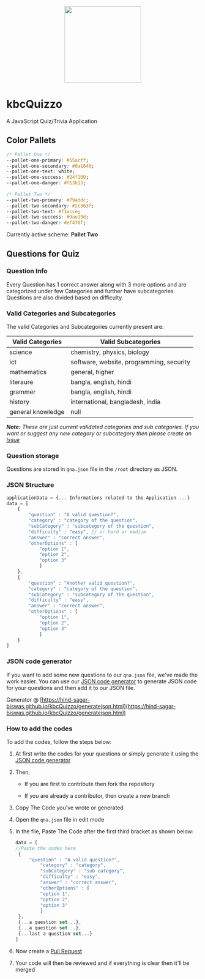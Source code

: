 <p align="center">
  <img width="200" src="images/Quizzo.png">
</p>

# kbcQuizzo

A JavaScript Quiz/Trivia Application

## Color Pallets

```css
/* Pallet One */
--pallet-one-primary: #55acff;
--pallet-one-secondary: #0a1640;
--pallet-one-text: white;
--pallet-one-success: #24f100;
--pallet-one-danger: #f13b13;
	
/* Pallet Two */
--pallet-two-primary: #79addc;
--pallet-two-secondary: #2c363f;
--pallet-two-text: #f1ecce;
--pallet-two-success: #9ae19d;
--pallet-two-danger: #ef476f;
```

Currently active scheme: **Pallet Two**

## Questions for Quiz

### Question Info

Every Question has 1 correct answer along with 3 more options and are categorized under few Categories and further have subcategories. Questions are also divided based on difficulty.

### Valid Categories and Subcategories

The valid Categories and Subcategories currently present are:

Valid Categories |Valid Subcategories
| ---------- | ------------- |
science | chemistry, physics, biology
ict | software, website, programming, security
mathematics | general, higher
literaure | bangla, english, hindi
grammer | bangla, english, hindi
history | international, bangladesh, india
general knowledge | null

_**Note:** These are just current validated categories and sub categories. If you want or suggest any new category or subcategory then please create an [Issue](https://github.com/hind-sagar-biswas/kbcQuizzo/issues)_

### Question storage

Questions are stored in `qna.json` file in the `/root` directory as JSON.

### JSON Structure

```javascript
applicationData = {... Informations related to the Application ...}
data = [
	{
		"question" : "A valid question?",
		"category" : "category of the question",
		"subCategory" : "subcategory of the question",
		"difficulty" : "easy", // or hard or medium
		"answer" : "correct answer",
		"otherOptions" : [
			"option 1",
			"option 2",
			"option 3"
			]
	},
	{
		"question" : "Another valid question?",
		"category" : "category of the question",
		"subCategory" : "subcategory of the question",
		"difficulty" : "easy",
		"answer" : "correct answer",
		"otherOptions" : [
			"option 1",
			"option 2",
			"option 3"
			]
	}
]
```

### JSON code generator

If you want to add some new questions to our `qna.json` file, we've made the work easier.
You can use our [JSON code generator](https://hind-sagar-biswas.github.io/kbcQuizzo/generatejson.html) to generate JSON code for your questions and then add it to our JSON file.

Generator @ [https://hind-sagar-biswas.github.io/kbcQuizzo/generatejson.html](https://hind-sagar-biswas.github.io/kbcQuizzo/generatejson.html)

### How to add the codes

To add the codes, follow the steps below:

1. At first write the codes for your questions or simply generate it using the [JSON code generator](https://hind-sagar-biswas.github.io/kbcQuizzo/generatejson.html)

1. Then,

   * If you are first to contribute then fork the repository
   
   * If you are already a contributor, then create a new branch

1. Copy The Code you've wrote or generated

1. Open the `qna.json` file in edit mode

1. In the file, Paste The Code after the first third bracket as shown below:
   
   ```javascript
   data = [
   //Paste the codes here
   	{
   		"question" : "A valid question?",
			"category" : "category",
			"subCategory" : "sub category",
			"difficulty" : "easy",
			"answer" : "correct answer",
			"otherOptions" : [
   			"option 1",
   			"option 2",
   			"option 3"
   			]
   	},
   	{...a question set...},
   	{...a question set...},
   	{...last a question set...}
   ]
   ```

1. Now create a [Pull Request](https://github.com/hind-sagar-biswas/kbcQuizzo/pulls)

1. Your code will then be reviewed and if everything is clear then it'll be merged
